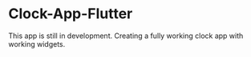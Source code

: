 # Clock-App-Flutter
This app is still in development.
Creating a fully working clock app with working widgets.
